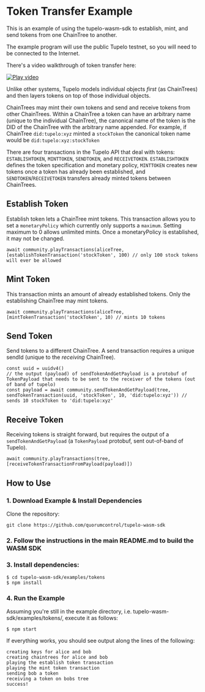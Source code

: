 # Token Transfer Example

This is an example of using the tupelo-wasm-sdk to establish, mint, and send tokens from one ChainTree to another.

The example program will use the public Tupelo testnet, so you will need to be connected to the Internet.

There's a video walkthrough of token transfer here:

[![Play video](http://img.youtube.com/vi/kjysUm0eTKc/1.jpg)](https://youtu.be/kjysUm0eTKc "Wallet Walkthrough")

Unlike other systems, Tupelo models individual objects *first* (as ChainTrees) and then layers tokens on top of those individual objects.

ChainTrees may mint their own tokens and send and receive tokens from other ChainTrees. Within a ChainTree a token can have an arbitrary name (unique to the individual ChainTree), the canonical name of the token is the DID of the ChainTree with the arbitrary name appended. For example, if ChainTree `did:tupelo:xyz` minted a `stockToken` the canonical token name would be `did:tupelo:xyz:stockToken`

There are four transactions in the Tupelo API that deal with tokens: `ESTABLISHTOKEN`, `MINTTOKEN`, `SENDTOKEN`, and `RECEIVETOKEN`. `ESTABLISHTOKEN` defines the token specification and monetary policy, `MINTTOKEN` creates new tokens once a token has already been established, and `SENDTOKEN`/`RECEIVETOKEN` transfers already minted tokens between ChainTrees.

## Establish Token

Establish token lets a ChainTree mint tokens. This transaction allows you to set a `monetaryPolicy` which currently only supports a `maximum`. 
Setting maximum to 0 allows unlimited mints. Once a monetaryPolicy is established, it may not be changed.

```
await community.playTransactions(aliceTree, [establishTokenTransaction('stockToken', 100) // only 100 stock tokens will ever be allowed
```

## Mint Token

This transaction mints an amount of already established tokens. Only the establishing ChainTree may mint tokens.

```
await community.playTransactions(aliceTree, [mintTokenTransaction('stockToken', 10) // mints 10 tokens
```

## Send Token

Send tokens to a different ChainTree. A send transaction requires a unique sendId (unique to the *receiving* ChainTree). 

```
const uuid = uuidv4()    
// the output (payload) of sendTokenAndGetPayload is a protobuf of TokenPayload that needs to be sent to the receiver of the tokens (out of band of tupelo)
const payload = await community.sendTokenAndGetPayload(tree, sendTokenTransaction(uuid, 'stockToken', 10, 'did:tupelo:xyz')) // sends 10 stockToken to 'did:tupelo:xyz'
```

## Receive Token

Receiving tokens is straight forward, but requires the output of a `sendTokenAndGetPayload` (a `TokenPayload` protobuf, sent out-of-band of Tupelo). 

```
await community.playTransactions(tree, [receiveTokenTransactionFromPayload(payload)])
```

## How to Use
### 1. Download Example & Install Dependencies
Clone the repository:

```
git clone https://github.com/quorumcontrol/tupelo-wasm-sdk
```

### 2. Follow the instructions in the main README.md to build the WASM SDK

### 3. Install dependencies:

```
$ cd tupelo-wasm-sdk/examples/tokens
$ npm install
```

### 4. Run the Example
Assuming you're still in the example directory, i.e. tupelo-wasm-sdk/examples/tokens/,
execute it as follows:

```
$ npm start
```

If everything works, you should see output along the lines of the following:

```
creating keys for alice and bob
creating chaintrees for alice and bob
playing the establish token transaction
playing the mint token transaction
sending bob a token
receiving a token on bobs tree
success!
```